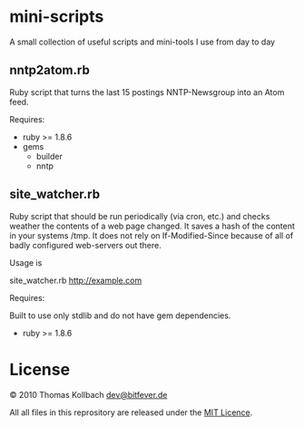 mini-scripts
=====

A small collection of useful scripts and mini-tools I use from day to day

nntp2atom.rb
----------

Ruby script that turns the last 15 postings NNTP-Newsgroup into an Atom feed. 

Requires:

 - ruby >= 1.8.6
 - gems
    - builder
    - nntp

site_watcher.rb
----------
Ruby script that should be run periodically (via cron, etc.) and checks weather the contents of a web page changed. It saves a hash of the content in your systems /tmp. It does not rely on If-Modified-Since because of all of badly configured web-servers out there. 

Usage is 

  site_watcher.rb http://example.com

Requires:

Built to use only stdlib and do not have gem dependencies.

  - ruby >= 1.8.6

License
=====
© 2010 Thomas Kollbach <dev@bitfever.de>

All all files in this reprository are released under the [MIT Licence](http://www.opensource.org/licenses/mit-license.php).



